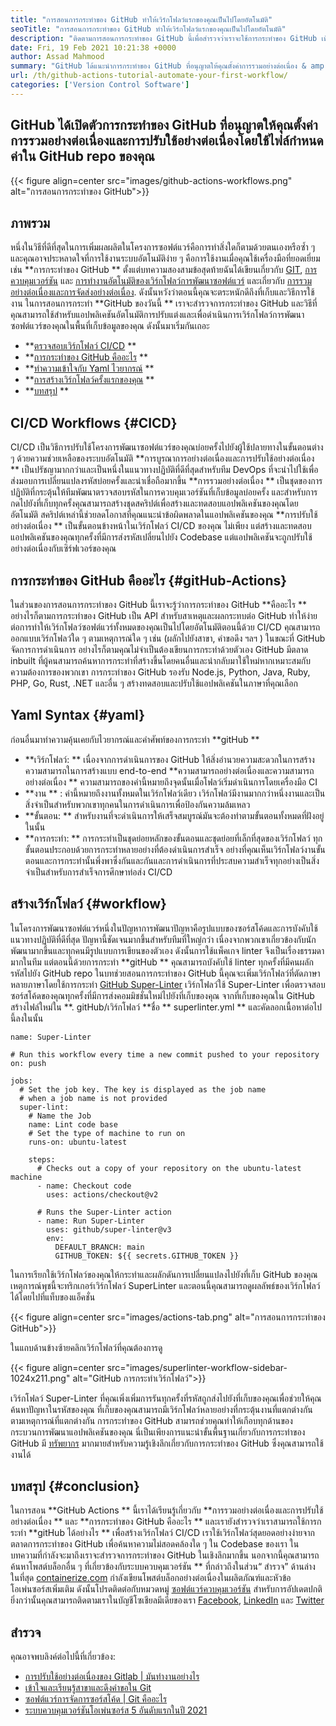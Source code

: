 ```yaml
---
title: "การสอนการกระทำของ GitHub ทำให้เวิร์กโฟลว์แรกของคุณเป็นไปโดยอัตโนมัติ" 
seoTitle: "การสอนการกระทำของ GitHub ทำให้เวิร์กโฟลว์แรกของคุณเป็นไปโดยอัตโนมัติ" 
description: "ติดตามการสอนการกระทำของ GitHub นี้เพื่อสำรวจว่าเราจะใช้การกระทำของ GitHub เพื่อดำเนินการและดำเนินการขั้นตอนการพัฒนาซอฟต์แวร์ของเราจากการซื้อคืนของเราโดยอัตโนมัติ" 
date: Fri, 19 Feb 2021 10:21:38 +0000
author: Assad Mahmood
summary: "GitHub ได้แนะนำการกระทำของ GitHub ที่อนุญาตให้คุณตั้งค่าการรวมอย่างต่อเนื่อง & amp; การปรับใช้อย่างต่อเนื่องโดยใช้ไฟล์กำหนดค่าใน repo gitHub ของคุณ" 
url: /th/github-actions-tutorial-automate-your-first-workflow/
categories: ['Version Control Software']
---
```


## GitHub ได้เปิดตัวการกระทำของ GitHub ที่อนุญาตให้คุณตั้งค่าการรวมอย่างต่อเนื่องและการปรับใช้อย่างต่อเนื่องโดยใช้ไฟล์กำหนดค่าใน GitHub repo ของคุณ

{{< figure align=center src="images/github-actions-workflows.png" alt="การสอนการกระทำของ GitHub">}}


## ภาพรวม
หนึ่งในวิธีที่ดีที่สุดในการเพิ่มผลผลิตในโครงการซอฟต์แวร์คือการทำสิ่งใดก็ตามด้วยตนเองหรือซ้ำ ๆ และคุณอาจประหลาดใจที่การใช้งานระบบอัตโนมัติง่าย ๆ คือการใช้งานเมื่อคุณใช้เครื่องมือที่ยอดเยี่ยมเช่น  **การกระทำของ GitHub **  ตั้งแต่บทความสองสามข้อสุดท้ายฉันได้เขียนเกี่ยวกับ [GIT][1], [การควบคุมเวอร์ชัน][1] และ [การทำงานอัตโนมัติของเวิร์กโฟลว์การพัฒนาซอฟต์แวร์][2] และเกี่ยวกับ [การรวมอย่างต่อเนื่องและการจัดส่งอย่างต่อเนื่อง][3 ]. ดังนั้นหวังว่าตอนนี้คุณจะตระหนักดีถึงที่เก็บและวิธีการใช้งาน
ในการสอนการกระทำ  **GitHub ของวันนี้ **  เราจะสำรวจการกระทำของ GitHub และวิธีที่คุณสามารถใช้สำหรับแอปพลิเคชันอัตโนมัติการปรับแต่งและเพื่อดำเนินการเวิร์กโฟลว์การพัฒนาซอฟต์แวร์ของคุณในพื้นที่เก็บข้อมูลของคุณ ดังนั้นมาเริ่มกันเถอะ
  * **[ตรวจสอบเวิร์กโฟลว์ CI/CD][4] ** 
  * **[การกระทำของ GitHub คืออะไร][5] ** 
  * **[ทำความเข้าใจกับ Yaml ไวยากรณ์][6] ** 
  * **[การสร้างเวิร์กโฟลว์ครั้งแรกของคุณ][7] ** 
  * **[บทสรุป][8] ** 

## CI/CD Workflows   {#CICD}
CI/CD เป็นวิธีการปรับใช้โครงการพัฒนาซอฟต์แวร์ของคุณบ่อยครั้งไปยังผู้ใช้ปลายทางในขั้นตอนต่าง ๆ ด้วยความช่วยเหลือของระบบอัตโนมัติ  **การบูรณาการอย่างต่อเนื่องและการปรับใช้อย่างต่อเนื่อง **  เป็นปรัชญามากกว่าและเป็นหนึ่งในแนวทางปฏิบัติที่ดีที่สุดสำหรับทีม DevOps ที่จะนำไปใช้เพื่อส่งมอบการเปลี่ยนแปลงรหัสบ่อยครั้งและน่าเชื่อถือมากขึ้น
 **การรวมอย่างต่อเนื่อง **  เป็นชุดของการปฏิบัติที่กระตุ้นให้ทีมพัฒนาตรวจสอบรหัสในการควบคุมเวอร์ชันที่เก็บข้อมูลบ่อยครั้ง และสำหรับการกดไปยังที่เก็บทุกครั้งคุณสามารถสร้างชุดสคริปต์เพื่อสร้างและทดสอบแอปพลิเคชันของคุณโดยอัตโนมัติ สคริปต์เหล่านี้ช่วยลดโอกาสที่คุณแนะนำข้อผิดพลาดในแอปพลิเคชันของคุณ
 **การปรับใช้อย่างต่อเนื่อง **  เป็นขั้นตอนข้างหน้าในเวิร์กโฟลว์ CI/CD ของคุณ ไม่เพียง แต่สร้างและทดสอบแอปพลิเคชันของคุณทุกครั้งที่มีการส่งรหัสเปลี่ยนไปยัง Codebase แต่แอปพลิเคชันจะถูกปรับใช้อย่างต่อเนื่องกับเซิร์ฟเวอร์ของคุณ

## การกระทำของ GitHub คืออะไร   {#gitHub-Actions}
ในส่วนของการสอนการกระทำของ GitHub นี้เราจะรู้ว่าการกระทำของ GitHub  **คืออะไร **  อย่างไรก็ตามการกระทำของ GitHub เป็น API สำหรับสาเหตุและผลกระทบต่อ GitHub ทำให้ง่ายต่อการทำให้เวิร์กโฟลว์ซอฟต์แวร์ทั้งหมดของคุณเป็นไปโดยอัตโนมัติตอนนี้ด้วย CI/CD คุณสามารถออกแบบเวิร์กโฟลว์ใด ๆ ตามเหตุการณ์ใด ๆ เช่น (ผลักไปยังสาขา, คำขอดึง ฯลฯ ) ในขณะที่ GitHub จัดการการดำเนินการ อย่างไรก็ตามคุณไม่จำเป็นต้องเขียนการกระทำด้วยตัวเอง GitHub มีตลาด inbuilt ที่ผู้คนสามารถค้นหาการกระทำที่สร้างขึ้นโดยคนอื่นและนำกลับมาใช้ใหม่หากเหมาะสมกับความต้องการของพวกเขา การกระทำของ GitHub รองรับ Node.js, Python, Java, Ruby, PHP, Go, Rust, .NET และอื่น ๆ สร้างทดสอบและปรับใช้แอปพลิเคชันในภาษาที่คุณเลือก

## Yaml Syntax   {#yaml}
ก่อนอื่นมาทำความคุ้นเคยกับไวยากรณ์และคำศัพท์ของการกระทำ  **gitHub ** 
  * **เวิร์กโฟลว์: **  เนื่องจากการดำเนินการของ GitHub ให้สิ่งอำนวยความสะดวกในการสร้างความสามารถในการสร้างแบบ end-to-end  **ความสามารถอย่างต่อเนื่องและความสามารถอย่างต่อเนื่อง **  ความสามารถของคำนี้หมายถึงจุดนั้นเมื่อโฟลว์เริ่มดำเนินการโดยเครื่องมือ CI
  * **งาน ** : คำนี้หมายถึงงานทั้งหมดในเวิร์กโฟลว์เดียว เวิร์กโฟลว์มีงานมากกว่าหนึ่งงานและเป็นสิ่งจำเป็นสำหรับพวกเขาทุกคนในการดำเนินการเพื่อป้องกันความล้มเหลว
  * **ขั้นตอน: **  สำหรับงานที่จะดำเนินการให้เสร็จสมบูรณ์มันจะต้องทำตามขั้นตอนทั้งหมดที่ฝังอยู่ในนั้น
  * **การกระทำ: **  การกระทำเป็นชุดย่อยหลักของขั้นตอนและชุดย่อยที่เล็กที่สุดของเวิร์กโฟลว์ ทุกขั้นตอนประกอบด้วยการกระทำหลายอย่างที่ต้องดำเนินการสำเร็จ
อย่างที่คุณเห็นเวิร์กโฟลว์งานขั้นตอนและการกระทำนั้นพึ่งพาซึ่งกันและกันและการดำเนินการที่ประสบความสำเร็จทุกอย่างเป็นสิ่งจำเป็นสำหรับการสำเร็จการศึกษาท่อส่ง CI/CD

## สร้างเวิร์กโฟลว์   {#workflow}
ในโครงการพัฒนาซอฟต์แวร์หนึ่งในปัญหาการพัฒนาปัญหาคือรูปแบบของซอร์สโค้ดและการบังคับใช้แนวทางปฏิบัติที่ดีที่สุด ปัญหานี้ชัดเจนมากขึ้นสำหรับทีมที่ใหญ่กว่า เนื่องจากพวกเขาเกี่ยวข้องกับนักพัฒนามากขึ้นและทุกคนมีรูปแบบการเขียนของตัวเอง ดังนั้นการใช้แพ็คเกจ linter จึงเป็นเรื่องธรรมดามากในทีม แต่ตอนนี้ด้วยการกระทำ  **gitHub **  คุณสามารถบังคับใช้ linter ทุกครั้งที่มีคนผลักรหัสไปยัง GitHub repo
ในบทช่วยสอนการกระทำของ GitHub นี้คุณจะเพิ่มเวิร์กโฟลว์ที่ตัดภาษาหลายภาษาโดยใช้การกระทำ [GitHub Super-Linter][9] เวิร์กโฟลว์ใช้ Super-Linter เพื่อตรวจสอบซอร์สโค้ดของคุณทุกครั้งที่มีการส่งคอมมิชชั่นใหม่ไปยังที่เก็บของคุณ
จากที่เก็บของคุณใน GitHub สร้างไฟล์ใหม่ใน **. gitHub/เวิร์กโฟลว์  **ชื่อ **  superlinter.yml ** และคัดลอกเนื้อหาต่อไปนี้ลงในนั้น
```
name: Super-Linter

# Run this workflow every time a new commit pushed to your repository
on: push

jobs:
  # Set the job key. The key is displayed as the job name
  # when a job name is not provided
  super-lint:
    # Name the Job
    name: Lint code base
    # Set the type of machine to run on
    runs-on: ubuntu-latest

    steps:
      # Checks out a copy of your repository on the ubuntu-latest machine
      - name: Checkout code
        uses: actions/checkout@v2

      # Runs the Super-Linter action
      - name: Run Super-Linter
        uses: github/super-linter@v3
        env:
          DEFAULT_BRANCH: main
          GITHUB_TOKEN: ${{ secrets.GITHUB_TOKEN }}
```
ในการเรียกใช้เวิร์กโฟลว์ของคุณให้กระทำและผลักดันการเปลี่ยนแปลงไปยังที่เก็บ GitHub ของคุณ เหตุการณ์พุชนี้จะทริกเกอร์เวิร์กโฟลว์ SuperLinter และตอนนี้คุณสามารถดูผลลัพธ์ของเวิร์กโฟลว์ได้โดยไปที่แท็บของแอ็คชั่น

{{< figure align=center src="images/actions-tab.png" alt="การสอนการกระทำของ GitHub">}}

ในแถบด้านข้างซ้ายคลิกเวิร์กโฟลว์ที่คุณต้องการดู

{{< figure align=center src="images/superlinter-workflow-sidebar-1024x211.png" alt="GitHub การกระทำเวิร์กโฟลว์">}}

เวิร์กโฟลว์ Super-Linter ที่คุณเพิ่งเพิ่มการรันทุกครั้งที่รหัสถูกส่งไปยังที่เก็บของคุณเพื่อช่วยให้คุณค้นหาปัญหาในรหัสของคุณ ที่เก็บของคุณสามารถมีเวิร์กโฟลว์หลายอย่างที่กระตุ้นงานที่แตกต่างกันตามเหตุการณ์ที่แตกต่างกัน การกระทำของ GitHub สามารถช่วยคุณทำให้เกือบทุกด้านของกระบวนการพัฒนาแอปพลิเคชันของคุณ นี่เป็นเพียงการแนะนำขั้นพื้นฐานเกี่ยวกับการกระทำของ GitHub มี [ทรัพยากร][10] มากมายสำหรับความรู้เชิงลึกเกี่ยวกับการกระทำของ GitHub ซึ่งคุณสามารถใช้งานได้

## บทสรุป   {#conclusion}
ในการสอน  **GitHub Actions **  นี้เราได้เรียนรู้เกี่ยวกับ  **การรวมอย่างต่อเนื่องและการปรับใช้อย่างต่อเนื่อง **  และ  **การกระทำของ GitHub คืออะไร **  และเรายังสำรวจว่าเราสามารถใช้การกระทำ  **gitHub ได้อย่างไร **  เพื่อสร้างเวิร์กโฟลว์ CI/CD เราใช้เวิร์กโฟลว์สุดยอดอย่างง่ายจากตลาดการกระทำของ GitHub เพื่อค้นหาความไม่สอดคล้องใด ๆ ใน Codebase ของเรา ในบทความที่กำลังจะมาถึงเราจะสำรวจการกระทำของ GitHub ในเชิงลึกมากขึ้น นอกจากนี้คุณสามารถค้นหาโพสต์บล็อกอื่น ๆ ที่เกี่ยวข้องกับระบบควบคุมเวอร์ชัน ** ที่กล่าวถึงในส่วน“ สำรวจ” ด้านล่าง
ในที่สุด [containerize.com][11] กำลังเขียนโพสต์บล็อกอย่างต่อเนื่องในผลิตภัณฑ์และหัวข้อโอเพ่นซอร์สเพิ่มเติม ดังนั้นโปรดติดต่อกับหมวดหมู่ [ซอฟต์แวร์ควบคุมเวอร์ชัน][12] สำหรับการอัปเดตปกติ ยิ่งกว่านั้นคุณสามารถติดตามเราในบัญชีโซเชียลมีเดียของเรา [Facebook][13], [LinkedIn][14] และ [Twitter][15]

## สำรวจ
คุณอาจพบลิงค์ต่อไปนี้ที่เกี่ยวข้อง:
  * [การปรับใช้อย่างต่อเนื่องของ Gitlab | มันทำงานอย่างไร][16]
  * [เข้าใจและเรียนรู้สาขาและดึงคำขอใน Git][2]
  * [ซอฟต์แวร์การจัดการซอร์สโค้ด | Git คืออะไร][17]
  * [ระบบควบคุมเวอร์ชันโอเพ่นซอร์ส 5 อันดับแรกในปี 2021][18]

  
[1]: https://blog.containerize.com/2021/01/08/guide-to-version-control-and-source-code-management-using-git/
[2]: https://blog.containerize.com/version-control-software/understand-and-learn-branches-and-pull-requests-in-git/
[3]: https://blog.containerize.com/version-control-software/gitlab-continuous-deployment-how-it-works/
[4]: #cicd
[5]: #github-actions
[6]: #yaml
[7]: #workflow
[8]: #conclusion
[9]: https://github.com/github/super-linter
[10]: https://docs.github.com/en/actions/learn-github-actions
[11]: https://www.containerize.com/
[12]: https://products.containerize.com/version-control/
[13]: https://web.facebook.com/containerize
[14]: https://www.linkedin.com/company/containerize/
[15]: https://twitter.com/containerize_co
[16]: https://blog.containerize.com/version-control-software/gitlab-continuous-deployment-how-it-works/
[17]: https://blog.containerize.com/version-control-software/source-code-management-software-what-is-git/
[18]: https://blog.containerize.com/version-control-software/top-5-open-source-version-control-systems-in-2021/
